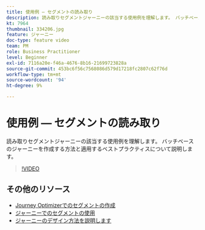 ```yaml
---
title: 使用例 — セグメントの読み取り
description: 読み取りセグメントジャーニーの該当する使用例を理解します。 バッチベースのジャーニーを作成する方法と適用するベストプラクティスについて説明します。
kt: 7964
thumbnail: 334206.jpg
feature: ジャーニー
doc-type: feature video
team: PM
role: Business Practitioner
level: Beginner
exl-id: 7116a20e-f46a-4676-8b16-21699723828a
source-git-commit: 453bc6f56c7568086d579d17218fc2807c62f76d
workflow-type: tm+mt
source-wordcount: '94'
ht-degree: 9%

---
```


# 使用例 — セグメントの読み取り

読み取りセグメントジャーニーの該当する使用例を理解します。 バッチベースのジャーニーを作成する方法と適用するベストプラクティスについて説明します。

>[!VIDEO](https://video.tv.adobe.com/v/334206?quality=12)

## その他のリソース

* [Journey Optimizerでのセグメントの作成](https://experienceleague.adobe.com/docs/journey-optimizer/using/segment/creating-a-segment.html)
* [ジャーニーでのセグメントの使用](https://experienceleague.adobe.com/docs/journey-optimizer/using/orchestrate-journeys/about-journey-building/read-segment.html)
* [ジャーニーのデザイン方法を説明します](https://experienceleague.adobe.com/docs/journey-optimizer/using/orchestrate-journeys/create-journey/using-the-journey-designer.html)
